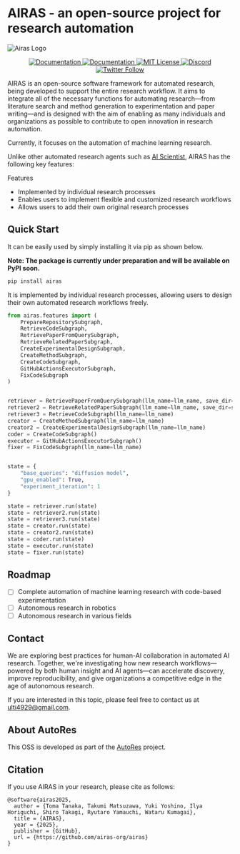 <!-- Title Image Placeholder -->
# AIRAS - an open-source project for research automation

![Airas Logo](https://i.imgur.com/BNFAt17.png)

<p align="center">
  <a href="https://pypi.org/project/airas/">
    <img src="https://img.shields.io/pypi/v/airas" alt="Documentation" />
  </a>
  <a href="https://airas-org.github.io/airas/">
    <img src="https://img.shields.io/badge/Documentation-%F0%9F%93%95-blue" alt="Documentation" />
  </a>
  <a href="https://github.com/airas-org/airas/blob/main/LICENSE">
    <img src="https://img.shields.io/badge/License-MIT-green.svg" alt="MIT License" />
  </a>
  <a href="https://discord.gg/ktumZQP3Tp">
    <img src="https://img.shields.io/badge/Discord-Join%20Us-7289da?logo=discord&logoColor=white" alt="Discord" />
  </a>
  <a href="https://x.com/fuyu_quant">
    <img src="https://img.shields.io/twitter/follow/fuyu_quant?style=social" alt="Twitter Follow" />
  </a>
</p>


AIRAS is an open-source software framework for automated research, being developed to support the entire research workflow. It aims to integrate all of the necessary functions for automating research—from literature search and method generation to experimentation and paper writing—and is designed with the aim of enabling as many individuals and organizations as possible to contribute to open innovation in research automation. 

Currently, it focuses on the automation of machine learning research.

Unlike other automated research agents such as [AI Scientist](https://github.com/SakanaAI/AI-Scientist), AIRAS has the following key features:

Features
- Implemented by individual research processes
- Enables users to implement flexible and customized research workflows
- Allows users to add their own original research processes

## Quick Start

It can be easily used by simply installing it via pip as shown below.

**Note: The package is currently under preparation and will be available on PyPI soon.**

```bash
pip install airas
```

It is implemented by individual research processes, allowing users to design their own automated research workflows freely.

```python
from airas.features import (
    PrepareRepositorySubgraph,
    RetrieveCodeSubgraph, 
    RetrievePaperFromQuerySubgraph, 
    RetrieveRelatedPaperSubgraph,
    CreateExperimentalDesignSubgraph, 
    CreateMethodSubgraph,
    CreateCodeSubgraph,
    GitHubActionsExecutorSubgraph,
    FixCodeSubgraph
)


retriever = RetrievePaperFromQuerySubgraph(llm_name=llm_name, save_dir=save_dir, scrape_urls=scrape_urls)
retriever2 = RetrieveRelatedPaperSubgraph(llm_name=llm_name, save_dir=save_dir, scrape_urls=scrape_urls)
retriever3 = RetrieveCodeSubgraph(llm_name=llm_name)
creator = CreateMethodSubgraph(llm_name=llm_name)
creator2 = CreateExperimentalDesignSubgraph(llm_name=llm_name)
coder = CreateCodeSubgraph()
executor = GitHubActionsExecutorSubgraph()
fixer = FixCodeSubgraph(llm_name=llm_name)


state = {
    "base_queries": "diffusion model",
    "gpu_enabled": True,
    "experiment_iteration": 1
}

state = retriever.run(state)
state = retriever2.run(state)
state = retriever3.run(state)
state = creator.run(state)
state = creator2.run(state)
state = coder.run(state)
state = executor.run(state)
state = fixer.run(state)
```

## Roadmap

- [ ] Complete automation of machine learning research with code-based experimentation
- [ ] Autonomous research in robotics
- [ ] Autonomous research in various fields

## Contact

We are exploring best practices for human-AI collaboration in automated AI research. Together, we're investigating how new research workflows—powered by both human insight and AI agents—can accelerate discovery, improve reproducibility, and give organizations a competitive edge in the age of autonomous research.

If you are interested in this topic, please feel free to contact us at <a href="mailto:ulti4929@gmail.com">ulti4929@gmail.com</a>.

## About AutoRes

This OSS is developed as part of the [AutoRes](https://www.autores.one/english) project.

## Citation

If you use AIRAS in your research, please cite as follows:

```
@software{airas2025,
  author = {Toma Tanaka, Takumi Matsuzawa, Yuki Yoshino, Ilya Horiguchi, Shiro Takagi, Ryutaro Yamauchi, Wataru Kumagai},
  title = {AIRAS},
  year = {2025},
  publisher = {GitHub},
  url = {https://github.com/airas-org/airas}
}
```
